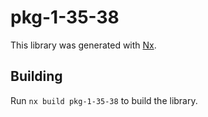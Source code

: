 # pkg-1-35-38

This library was generated with [Nx](https://nx.dev).

## Building

Run `nx build pkg-1-35-38` to build the library.
